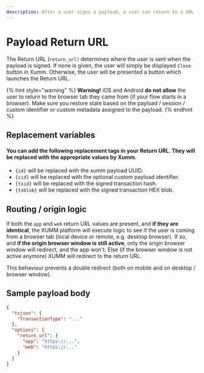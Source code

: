 ```yaml
---
description: After a user signs a payload, a user can return to a URL (your website / app).
---
```


# Payload Return URL

The Return URL (`return_url)` determines where the user is sent when the payload is signed. If none is given, the user will simply be displayed `Close` button in Xumm. Otherwise, the user will be presented a button which launches the Return URL.

{% hint style="warning" %}
**Warning!** iOS and Android **do not allow** the user to return to the browser tab they came from (if your flow starts in a browser). Make sure you restore state based on the payload / session / custom identifier or custom metadata assigned to the payload.
{% endhint %}

## Replacement variables

#### You can add the following replacement tags in your Return URL. They will be replaced with the appropriate values by Xumm.

* `{id}` will be replaced with the xumm payload UUID.
* `{cid}` will be replaced with the optional custom payload identifier.
* `{txid}` will be replaced with the signed transaction hash.
* `{txblob}` will be replaced with the signed transaction HEX blob.

## Routing / origin logic

If both the `app` and `web` return URL values are present, and **if they are identical**, the XUMM platform will execute logic to see if the user is coming from a browser tab (local device or remote, e.g. desktop browser). If so, and **if the origin browser window is still active**, only the origin browser window will redirect, and the app won't. Else (if the browser window is not active anymore) XUMM will redirect to the return URL.

This behaviour prevents a double redirect (both on mobile and on desktop / browser window).

## Sample payload body

```json
{
  "txjson": {
    "TransactionType": "..."
  },
  "options": {
    "return_url": {
      "app": "https://...",
      "web": "https://..."
    }
  }
}
```

